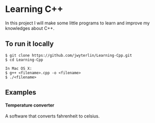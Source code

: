 # Learning C++
In this project I will make some little programs to learn and improve my knowledges about C++.

## To run it locally

```
$ git clone https://github.com/jwyterlin/Learning-Cpp.git
$ cd Learning-Cpp

In Mac OS X:
$ g++ <filename>.cpp -o <filename>
$ ./<filename>
```

## Examples

#### Temperature converter

A software that converts fahrenheit to celsius.
